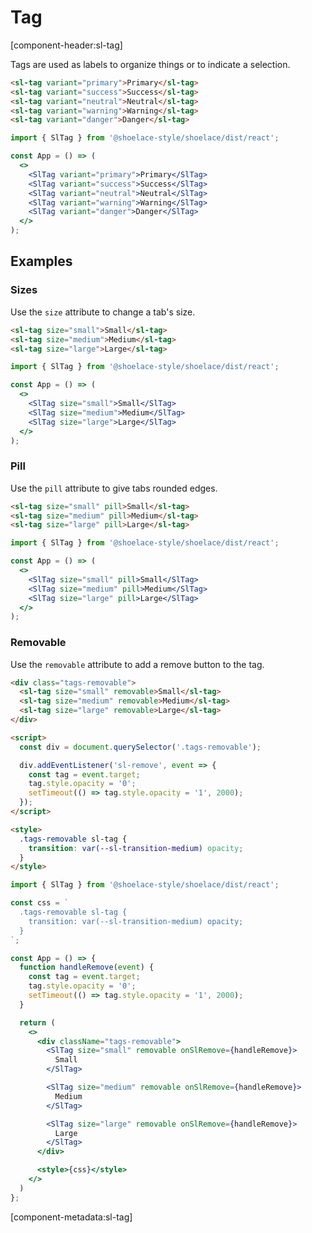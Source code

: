 # Tag

[component-header:sl-tag]

Tags are used as labels to organize things or to indicate a selection.

```html preview
<sl-tag variant="primary">Primary</sl-tag>
<sl-tag variant="success">Success</sl-tag>
<sl-tag variant="neutral">Neutral</sl-tag>
<sl-tag variant="warning">Warning</sl-tag>
<sl-tag variant="danger">Danger</sl-tag>
```


```jsx react
import { SlTag } from '@shoelace-style/shoelace/dist/react';

const App = () => (
  <>
    <SlTag variant="primary">Primary</SlTag>
    <SlTag variant="success">Success</SlTag>
    <SlTag variant="neutral">Neutral</SlTag>
    <SlTag variant="warning">Warning</SlTag>
    <SlTag variant="danger">Danger</SlTag> 
  </>
);
```

## Examples

### Sizes

Use the `size` attribute to change a tab's size.

```html preview
<sl-tag size="small">Small</sl-tag>
<sl-tag size="medium">Medium</sl-tag>
<sl-tag size="large">Large</sl-tag>
```

```jsx react
import { SlTag } from '@shoelace-style/shoelace/dist/react';

const App = () => (
  <>
    <SlTag size="small">Small</SlTag>
    <SlTag size="medium">Medium</SlTag>
    <SlTag size="large">Large</SlTag>
  </>
);
```

### Pill

Use the `pill` attribute to give tabs rounded edges.

```html preview
<sl-tag size="small" pill>Small</sl-tag>
<sl-tag size="medium" pill>Medium</sl-tag>
<sl-tag size="large" pill>Large</sl-tag>
```

```jsx react
import { SlTag } from '@shoelace-style/shoelace/dist/react';

const App = () => (
  <>
    <SlTag size="small" pill>Small</SlTag>
    <SlTag size="medium" pill>Medium</SlTag>
    <SlTag size="large" pill>Large</SlTag>
  </>
);
```

### Removable

Use the `removable` attribute to add a remove button to the tag.

```html preview
<div class="tags-removable">
  <sl-tag size="small" removable>Small</sl-tag>
  <sl-tag size="medium" removable>Medium</sl-tag>
  <sl-tag size="large" removable>Large</sl-tag>
</div>

<script>
  const div = document.querySelector('.tags-removable');

  div.addEventListener('sl-remove', event => {
    const tag = event.target;
    tag.style.opacity = '0';
    setTimeout(() => tag.style.opacity = '1', 2000);
  });
</script>

<style>
  .tags-removable sl-tag {
    transition: var(--sl-transition-medium) opacity;
  }
</style>
```

```jsx react
import { SlTag } from '@shoelace-style/shoelace/dist/react';

const css = `
  .tags-removable sl-tag {
    transition: var(--sl-transition-medium) opacity;
  }
`;

const App = () => {
  function handleRemove(event) {
    const tag = event.target;
    tag.style.opacity = '0';
    setTimeout(() => tag.style.opacity = '1', 2000);
  }

  return (
    <>
      <div className="tags-removable">
        <SlTag size="small" removable onSlRemove={handleRemove}>
          Small
        </SlTag>

        <SlTag size="medium" removable onSlRemove={handleRemove}>
          Medium
        </SlTag>

        <SlTag size="large" removable onSlRemove={handleRemove}>
          Large
        </SlTag>
      </div>

      <style>{css}</style>
    </>
  )
};
```

[component-metadata:sl-tag]
